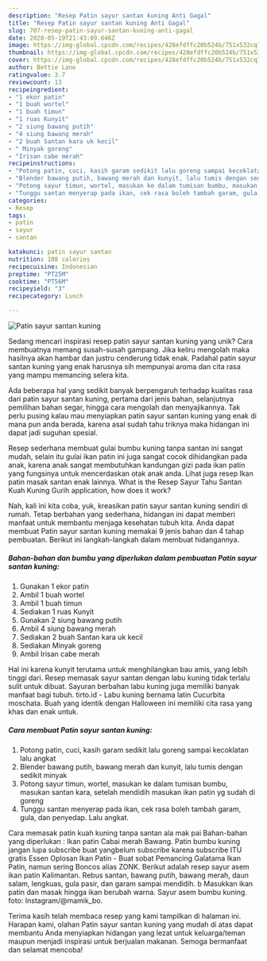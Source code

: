 ```yaml
---
description: "Resep Patin sayur santan kuning Anti Gagal"
title: "Resep Patin sayur santan kuning Anti Gagal"
slug: 707-resep-patin-sayur-santan-kuning-anti-gagal
date: 2020-05-19T21:43:09.646Z
image: https://img-global.cpcdn.com/recipes/428efdffc20b524b/751x532cq70/patin-sayur-santan-kuning-foto-resep-utama.jpg
thumbnail: https://img-global.cpcdn.com/recipes/428efdffc20b524b/751x532cq70/patin-sayur-santan-kuning-foto-resep-utama.jpg
cover: https://img-global.cpcdn.com/recipes/428efdffc20b524b/751x532cq70/patin-sayur-santan-kuning-foto-resep-utama.jpg
author: Bettie Lane
ratingvalue: 3.7
reviewcount: 13
recipeingredient:
- "1 ekor patin"
- "1 buah wortel"
- "1 buah timun"
- "1 ruas Kunyit"
- "2 siung bawang putih"
- "4 siung bawang merah"
- "2 buah Santan kara uk kecil"
- " Minyak goreng"
- "Irisan cabe merah"
recipeinstructions:
- "Potong patin, cuci, kasih garam sedikit lalu goreng sampai kecoklatan lalu angkat"
- "Blender bawang putih, bawang merah dan kunyit, lalu tumis dengan sedikit minyak"
- "Potong sayur timun, wortel, masukan ke dalam tumisan bumbu, masukan santan kara, setelah mendidih masukan ikan patin yg sudah di goreng"
- "Tunggu santan menyerap pada ikan, cek rasa boleh tambah garam, gula, dan penyedap. Lalu angkat."
categories:
- Resep
tags:
- patin
- sayur
- santan

katakunci: patin sayur santan 
nutrition: 108 calories
recipecuisine: Indonesian
preptime: "PT25M"
cooktime: "PT56M"
recipeyield: "3"
recipecategory: Lunch

---
```



![Patin sayur santan kuning](https://img-global.cpcdn.com/recipes/428efdffc20b524b/751x532cq70/patin-sayur-santan-kuning-foto-resep-utama.jpg)

Sedang mencari inspirasi resep patin sayur santan kuning yang unik? Cara membuatnya memang susah-susah gampang. Jika keliru mengolah maka hasilnya akan hambar dan justru cenderung tidak enak. Padahal patin sayur santan kuning yang enak harusnya sih mempunyai aroma dan cita rasa yang mampu memancing selera kita.

Ada beberapa hal yang sedikit banyak berpengaruh terhadap kualitas rasa dari patin sayur santan kuning, pertama dari jenis bahan, selanjutnya pemilihan bahan segar, hingga cara mengolah dan menyajikannya. Tak perlu pusing kalau mau menyiapkan patin sayur santan kuning yang enak di mana pun anda berada, karena asal sudah tahu triknya maka hidangan ini dapat jadi suguhan spesial.

Resep sederhana membuat gulai bumbu kuning tanpa santan ini sangat mudah, selain itu gulai ikan patin ini juga sangat cocok dihidangkan pada anak, karena anak sangat membutuhkan kandungan gizi pada ikan patin yang fungsinya untuk mencerdaskan otak anak anda. Lihat juga resep Ikan patin masak santan enak lainnya. What is the Resep Sayur Tahu Santan Kuah Kuning Gurih application, how does it work?


Nah, kali ini kita coba, yuk, kreasikan patin sayur santan kuning sendiri di rumah. Tetap berbahan yang sederhana, hidangan ini dapat memberi manfaat untuk membantu menjaga kesehatan tubuh kita. Anda dapat membuat Patin sayur santan kuning memakai 9 jenis bahan dan 4 tahap pembuatan. Berikut ini langkah-langkah dalam membuat hidangannya.

<!--inarticleads1-->

##### Bahan-bahan dan bumbu yang diperlukan dalam pembuatan Patin sayur santan kuning:

1. Gunakan 1 ekor patin
1. Ambil 1 buah wortel
1. Ambil 1 buah timun
1. Sediakan 1 ruas Kunyit
1. Gunakan 2 siung bawang putih
1. Ambil 4 siung bawang merah
1. Sediakan 2 buah Santan kara uk kecil
1. Sediakan  Minyak goreng
1. Ambil Irisan cabe merah


Hal ini karena kunyit terutama untuk menghilangkan bau amis, yang lebih tinggi dari. Resep memasak sayur santan dengan labu kuning tidak terlalu sulit untuk dibuat. Sayuran berbahan labu kuning juga memiliki banyak manfaat bagi tubuh. tirto.id - Labu kuning bernama latin Cucurbita moschata. Buah yang identik dengan Halloween ini memiliki cita rasa yang khas dan enak untuk. 

<!--inarticleads2-->

##### Cara membuat Patin sayur santan kuning:

1. Potong patin, cuci, kasih garam sedikit lalu goreng sampai kecoklatan lalu angkat
1. Blender bawang putih, bawang merah dan kunyit, lalu tumis dengan sedikit minyak
1. Potong sayur timun, wortel, masukan ke dalam tumisan bumbu, masukan santan kara, setelah mendidih masukan ikan patin yg sudah di goreng
1. Tunggu santan menyerap pada ikan, cek rasa boleh tambah garam, gula, dan penyedap. Lalu angkat.


Cara memasak patin kuah kuning tanpa santan ala mak pai Bahan-bahan yang diperlukan : Ikan patin Cabai merah Bawang. Patin bumbu kuning jangan lupa subscribe buat yangbelum subscribe karena subscribe ITU gratis Essen Oplosan Ikan Patin - Buat sobat Pemancing Galatama Ikan Patin, namun sering Boncos alias ZONK. Berikut adalah resep sayur asem ikan patin Kalimantan. Rebus santan, bawang putih, bawang merah, daun salam, lengkuas, gula pasir, dan garam sampai mendidih. b Masukkan ikan patin dan masak hingga ikan berubah warna. Sayur asem bumbu kuning. foto: Instagram/@mamik_bo. 

Terima kasih telah membaca resep yang kami tampilkan di halaman ini. Harapan kami, olahan Patin sayur santan kuning yang mudah di atas dapat membantu Anda menyiapkan hidangan yang lezat untuk keluarga/teman maupun menjadi inspirasi untuk berjualan makanan. Semoga bermanfaat dan selamat mencoba!
